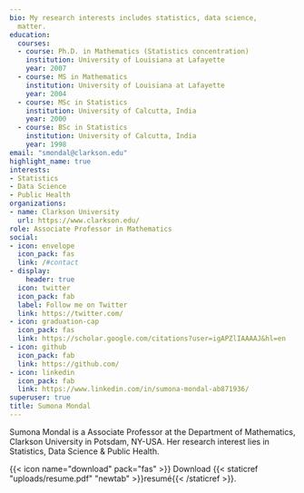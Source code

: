 ```yaml
---
bio: My research interests includes statistics, data science, 
  matter.
education:
  courses:
  - course: Ph.D. in Mathematics (Statistics concentration)
    institution: University of Louisiana at Lafayette
    year: 2007
  - course: MS in Mathematics
    institution: University of Louisiana at Lafayette
    year: 2004
  - course: MSc in Statistics
    institution: University of Calcutta, India
    year: 2000
  - course: BSc in Statistics
    institution: University of Calcutta, India
    year: 1998
email: "smondal@clarkson.edu"
highlight_name: true
interests:
- Statistics
- Data Science
- Public Health
organizations:
- name: Clarkson University
  url: https://www.clarkson.edu/
role: Associate Professor in Mathematics
social:
- icon: envelope
  icon_pack: fas
  link: /#contact
- display:
    header: true
  icon: twitter
  icon_pack: fab
  label: Follow me on Twitter
  link: https://twitter.com/
- icon: graduation-cap
  icon_pack: fas
  link: https://scholar.google.com/citations?user=igAPZlIAAAAJ&hl=en
- icon: github
  icon_pack: fab
  link: https://github.com/
- icon: linkedin
  icon_pack: fab
  link: https://www.linkedin.com/in/sumona-mondal-ab871936/
superuser: true
title: Sumona Mondal
---
```

Sumona Mondal is a Associate Professor at the Department of Mathematics, Clarkson University in Potsdam, NY-USA. Her research interest lies in Statistics, Data Science & Public Health.

{{< icon name="download" pack="fas" >}} Download {{< staticref "uploads/resume.pdf" "newtab" >}}resumé{{< /staticref >}}.
